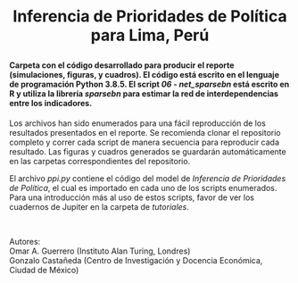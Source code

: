 # <p align="center">Inferencia de Prioridades de Política para Lima, Perú</p>

#### Carpeta con el código desarrollado para producir el reporte (simulaciones, figuras, y cuadros). El código está escrito en el lenguaje de programación Python 3.8.5. El script *06 - net_sparsebn* está escrito en R y utiliza la librería *sparsebn* para estimar la red de interdependencias entre los indicadores.

Los archivos han sido enumerados para una fácil reproducción de los resultados presentados en el reporte. Se recomienda clonar el repositorio completo y correr cada script de manera secuencia para reproducir cada resultado. Las figuras y cuadros generados se guardarán automáticamente en las carpetas correspondientes del repositorio.

El archivo *ppi.py* contiene el código del model de *Inferencia de Prioridades de Política*, el cual es importado en cada uno de los scripts enumerados. Para una introducción más al uso de estos scripts, favor de ver los cuadernos de Jupiter en la carpeta de *tutoriales*.

<br/>


Autores:<br/>
Omar A. Guerrero (Instituto Alan Turing, Londres)<br/>
Gonzalo Castañeda (Centro de Investigación y Docencia Económica, Ciudad de México)




